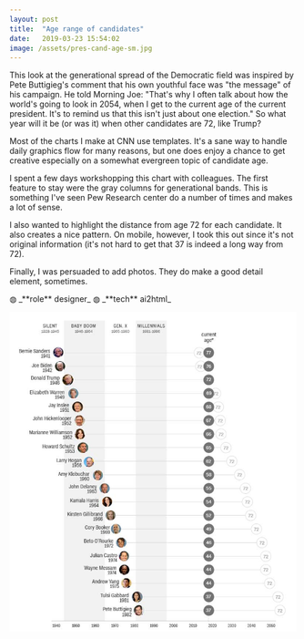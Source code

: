```yaml
---
layout: post
title:  "Age range of candidates"
date:   2019-03-23 15:54:02
image: /assets/pres-cand-age-sm.jpg
---
```

This look at the generational spread of the Democratic field was inspired by Pete Buttigieg's comment that his own youthful face was "the message" of his campaign. He told Morning Joe: "That's why I often talk about how the world's going to look in 2054, when I get to the current age of the current president. It's to remind us that this isn't just about one election." So what year will it be (or was it) when other candidates are 72, like Trump?

Most of the charts I make at CNN use templates. It's a sane way to handle daily graphics flow for many reasons, but one does enjoy a chance to get creative especially on a somewhat evergreen topic of candidate age.

I spent a few days workshopping this chart with colleagues. The first feature to stay were the gray columns for generational bands. This is something I've seen Pew Research center do a number of times and makes a lot of sense.

I also wanted to highlight the distance from age 72 for each candidate. It also creates a nice pattern. On mobile, however, I took this out since it's not original information (it's not hard to get that 37 is indeed a long way from 72).

Finally, I was persuaded to add photos. They do make a good detail element, sometimes.

<p class="involvement" markdown="1">
&#9677; _**role** designer_ &#9677; _**tech** ai2html_
</p>


[![Democratic candidates' medicare-inspired health plans.](/assets/pres-cand-age.jpg)](https://www.cnn.com/2019/03/23/politics/2020-presidential-race-generation-gap/index.html)
